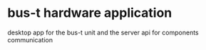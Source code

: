 # bus-t hardware application

desktop app for the bus-t unit and the server api for components communication